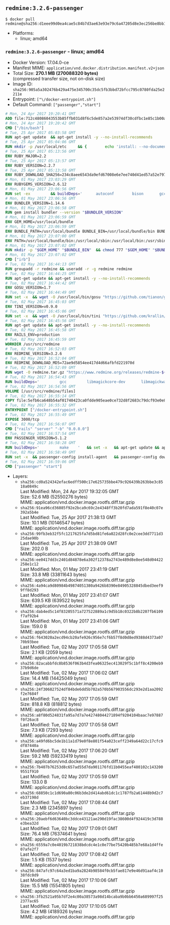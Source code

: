 ## `redmine:3.2.6-passenger`

```console
$ docker pull redmine@sha256:d1eee99d0ea4cae5c84b7d3ae63e93e79c6a47205d8e3ec256be8bb19b2fc958
```

-	Platforms:
	-	linux; amd64

### `redmine:3.2.6-passenger` - linux; amd64

-	Docker Version: 17.04.0-ce
-	Manifest MIME: `application/vnd.docker.distribution.manifest.v2+json`
-	Total Size: **270.1 MB (270088320 bytes)**  
	(compressed transfer size, not on-disk size)
-	Image ID: `sha256:905a5a302476b429a475e345700c35dc5fb3bbd72bfcc795c0780fda25e2211e`
-	Entrypoint: `["\/docker-entrypoint.sh"]`
-	Default Command: `["passenger","start"]`

```dockerfile
# Mon, 24 Apr 2017 19:20:41 GMT
ADD file:712c48086043553b85ffb031d8f6c5de857a2e53974df30cdfbc1e85c1b00a25 in / 
# Mon, 24 Apr 2017 19:20:42 GMT
CMD ["/bin/bash"]
# Tue, 25 Apr 2017 05:03:58 GMT
RUN apt-get update 	&& apt-get install -y --no-install-recommends 		bzip2 		ca-certificates 		libffi-dev 		libgdbm3 		libssl-dev 		libyaml-dev 		procps 		zlib1g-dev 	&& rm -rf /var/lib/apt/lists/*
# Tue, 25 Apr 2017 05:04:06 GMT
RUN mkdir -p /usr/local/etc 	&& { 		echo 'install: --no-document'; 		echo 'update: --no-document'; 	} >> /usr/local/etc/gemrc
# Tue, 25 Apr 2017 05:13:56 GMT
ENV RUBY_MAJOR=2.2
# Tue, 25 Apr 2017 05:13:57 GMT
ENV RUBY_VERSION=2.2.7
# Tue, 25 Apr 2017 05:13:58 GMT
ENV RUBY_DOWNLOAD_SHA256=234c8aee6543da9efd67008e6e7ee740d41ed57a52e797f65043c3b5ec3bcb53
# Mon, 01 May 2017 23:03:29 GMT
ENV RUBYGEMS_VERSION=2.6.12
# Mon, 01 May 2017 23:06:56 GMT
RUN set -ex 		&& buildDeps=' 		autoconf 		bison 		gcc 		libbz2-dev 		libgdbm-dev 		libglib2.0-dev 		libncurses-dev 		libreadline-dev 		libxml2-dev 		libxslt-dev 		make 		ruby 		wget 		xz-utils 	' 	&& apt-get update 	&& apt-get install -y --no-install-recommends $buildDeps 	&& rm -rf /var/lib/apt/lists/* 		&& wget -O ruby.tar.xz "https://cache.ruby-lang.org/pub/ruby/${RUBY_MAJOR%-rc}/ruby-$RUBY_VERSION.tar.xz" 	&& echo "$RUBY_DOWNLOAD_SHA256 *ruby.tar.xz" | sha256sum -c - 		&& mkdir -p /usr/src/ruby 	&& tar -xJf ruby.tar.xz -C /usr/src/ruby --strip-components=1 	&& rm ruby.tar.xz 		&& cd /usr/src/ruby 		&& { 		echo '#define ENABLE_PATH_CHECK 0'; 		echo; 		cat file.c; 	} > file.c.new 	&& mv file.c.new file.c 		&& autoconf 	&& ./configure --disable-install-doc --enable-shared 	&& make -j"$(nproc)" 	&& make install 		&& apt-get purge -y --auto-remove $buildDeps 	&& cd / 	&& rm -r /usr/src/ruby 		&& gem update --system "$RUBYGEMS_VERSION"
# Mon, 01 May 2017 23:06:56 GMT
ENV BUNDLER_VERSION=1.14.6
# Mon, 01 May 2017 23:06:58 GMT
RUN gem install bundler --version "$BUNDLER_VERSION"
# Mon, 01 May 2017 23:06:59 GMT
ENV GEM_HOME=/usr/local/bundle
# Mon, 01 May 2017 23:06:59 GMT
ENV BUNDLE_PATH=/usr/local/bundle BUNDLE_BIN=/usr/local/bundle/bin BUNDLE_SILENCE_ROOT_WARNING=1 BUNDLE_APP_CONFIG=/usr/local/bundle
# Mon, 01 May 2017 23:07:00 GMT
ENV PATH=/usr/local/bundle/bin:/usr/local/sbin:/usr/local/bin:/usr/sbin:/usr/bin:/sbin:/bin
# Mon, 01 May 2017 23:07:02 GMT
RUN mkdir -p "$GEM_HOME" "$BUNDLE_BIN" 	&& chmod 777 "$GEM_HOME" "$BUNDLE_BIN"
# Mon, 01 May 2017 23:07:02 GMT
CMD ["irb"]
# Tue, 02 May 2017 16:44:13 GMT
RUN groupadd -r redmine && useradd -r -g redmine redmine
# Tue, 02 May 2017 16:44:25 GMT
RUN apt-get update && apt-get install -y --no-install-recommends 		ca-certificates 		wget 	&& rm -rf /var/lib/apt/lists/*
# Tue, 02 May 2017 16:44:42 GMT
ENV GOSU_VERSION=1.7
# Tue, 02 May 2017 16:44:49 GMT
RUN set -x 	&& wget -O /usr/local/bin/gosu "https://github.com/tianon/gosu/releases/download/$GOSU_VERSION/gosu-$(dpkg --print-architecture)" 	&& wget -O /usr/local/bin/gosu.asc "https://github.com/tianon/gosu/releases/download/$GOSU_VERSION/gosu-$(dpkg --print-architecture).asc" 	&& export GNUPGHOME="$(mktemp -d)" 	&& gpg --keyserver ha.pool.sks-keyservers.net --recv-keys B42F6819007F00F88E364FD4036A9C25BF357DD4 	&& gpg --batch --verify /usr/local/bin/gosu.asc /usr/local/bin/gosu 	&& rm -r "$GNUPGHOME" /usr/local/bin/gosu.asc 	&& chmod +x /usr/local/bin/gosu 	&& gosu nobody true
# Tue, 02 May 2017 16:45:03 GMT
ENV TINI_VERSION=v0.9.0
# Tue, 02 May 2017 16:45:06 GMT
RUN set -x 	&& wget -O /usr/local/bin/tini "https://github.com/krallin/tini/releases/download/$TINI_VERSION/tini" 	&& wget -O /usr/local/bin/tini.asc "https://github.com/krallin/tini/releases/download/$TINI_VERSION/tini.asc" 	&& export GNUPGHOME="$(mktemp -d)" 	&& gpg --keyserver ha.pool.sks-keyservers.net --recv-keys 6380DC428747F6C393FEACA59A84159D7001A4E5 	&& gpg --batch --verify /usr/local/bin/tini.asc /usr/local/bin/tini 	&& rm -r "$GNUPGHOME" /usr/local/bin/tini.asc 	&& chmod +x /usr/local/bin/tini 	&& tini -h
# Tue, 02 May 2017 16:45:56 GMT
RUN apt-get update && apt-get install -y --no-install-recommends 		imagemagick 		libmysqlclient18 		libpq5 		libsqlite3-0 				bzr 		git 		mercurial 		openssh-client 		subversion 	&& rm -rf /var/lib/apt/lists/*
# Tue, 02 May 2017 16:45:58 GMT
ENV RAILS_ENV=production
# Tue, 02 May 2017 16:45:59 GMT
WORKDIR /usr/src/redmine
# Tue, 02 May 2017 16:52:03 GMT
ENV REDMINE_VERSION=3.2.6
# Tue, 02 May 2017 16:52:04 GMT
ENV REDMINE_DOWNLOAD_MD5=72ae9d5854ee417d4d66afbfd221970d
# Tue, 02 May 2017 16:52:09 GMT
RUN wget -O redmine.tar.gz "https://www.redmine.org/releases/redmine-${REDMINE_VERSION}.tar.gz" 	&& echo "$REDMINE_DOWNLOAD_MD5 redmine.tar.gz" | md5sum -c - 	&& tar -xvf redmine.tar.gz --strip-components=1 	&& rm redmine.tar.gz files/delete.me log/delete.me 	&& mkdir -p tmp/pdf public/plugin_assets 	&& chown -R redmine:redmine ./
# Tue, 02 May 2017 16:54:43 GMT
RUN buildDeps=' 		gcc 		libmagickcore-dev 		libmagickwand-dev 		libmysqlclient-dev 		libpq-dev 		libsqlite3-dev 		make 		patch 	' 	&& set -ex 	&& apt-get update && apt-get install -y $buildDeps --no-install-recommends 	&& rm -rf /var/lib/apt/lists/* 	&& bundle install --without development test 	&& for adapter in mysql2 postgresql sqlite3; do 		echo "$RAILS_ENV:" > ./config/database.yml; 		echo "  adapter: $adapter" >> ./config/database.yml; 		bundle install --without development test; 	done 	&& rm ./config/database.yml 	&& apt-get purge -y --auto-remove $buildDeps
# Tue, 02 May 2017 16:54:56 GMT
VOLUME [/usr/src/redmine/files]
# Tue, 02 May 2017 16:55:14 GMT
COPY file:5efb6ca648b54af01740423ca0fdde905eae0ce732d8f2683c79dcf93e0e86c5 in / 
# Tue, 02 May 2017 16:55:32 GMT
ENTRYPOINT ["/docker-entrypoint.sh"]
# Tue, 02 May 2017 16:55:49 GMT
EXPOSE 3000/tcp
# Tue, 02 May 2017 16:56:07 GMT
CMD ["rails" "server" "-b" "0.0.0.0"]
# Tue, 02 May 2017 16:57:54 GMT
ENV PASSENGER_VERSION=5.1.2
# Tue, 02 May 2017 16:58:28 GMT
RUN buildDeps=' 		make 	' 	&& set -x 	&& apt-get update && apt-get install -y --no-install-recommends $buildDeps && rm -rf /var/lib/apt/lists/* 	&& gem install passenger --version "$PASSENGER_VERSION" 	&& apt-get purge -y --auto-remove $buildDeps
# Tue, 02 May 2017 16:58:49 GMT
RUN set -x 	&& passenger-config install-agent 	&& passenger-config download-nginx-engine
# Tue, 02 May 2017 16:59:06 GMT
CMD ["passenger" "start"]
```

-	Layers:
	-	`sha256:cd0a524342efac6edff500c17e625735bbe479c926439b263bbe3c8518a0849c`  
		Last Modified: Mon, 24 Apr 2017 19:32:05 GMT  
		Size: 52.6 MB (52550276 bytes)  
		MIME: application/vnd.docker.image.rootfs.diff.tar.gzip
	-	`sha256:91ea96cd36085f92e2bca9c69c2e4348ff3b20fd7ada591f8e40c07e392a5b4e`  
		Last Modified: Tue, 25 Apr 2017 21:38:13 GMT  
		Size: 10.1 MB (10146547 bytes)  
		MIME: application/vnd.docker.image.rootfs.diff.tar.gzip
	-	`sha256:99fb3eb32f5fc1217625fa7d5bd81fe6a022d28fc0e2cee3dd7711d325dae90b`  
		Last Modified: Tue, 25 Apr 2017 21:38:09 GMT  
		Size: 202.0 B  
		MIME: application/vnd.docker.image.rootfs.diff.tar.gzip
	-	`sha256:ee0417dd3c2401d84878e6a302f12378a2743e489d8e8ee548d04422258e1c12`  
		Last Modified: Mon, 01 May 2017 23:41:19 GMT  
		Size: 33.8 MB (33811643 bytes)  
		MIME: application/vnd.docker.image.rootfs.diff.tar.gzip
	-	`sha256:4a94ca9d80984b49874051380a9426b8390e84905328845dbed3eef99ff8d293`  
		Last Modified: Mon, 01 May 2017 23:41:07 GMT  
		Size: 639.5 KB (639522 bytes)  
		MIME: application/vnd.docker.image.rootfs.diff.tar.gzip
	-	`sha256:dab4ed5c14f83205571a727522889a1c9d5b18c0322b8b2207fb6109f7af92b4`  
		Last Modified: Mon, 01 May 2017 23:41:06 GMT  
		Size: 159.0 B  
		MIME: application/vnd.docker.image.rootfs.diff.tar.gzip
	-	`sha256:f643020a2ecd94cb20afe926c956e7cf6b57f8d0d8ed9388d4373a0770b93bee`  
		Last Modified: Tue, 02 May 2017 17:05:58 GMT  
		Size: 2.1 KB (2059 bytes)  
		MIME: application/vnd.docker.image.rootfs.diff.tar.gzip
	-	`sha256:82acabbfdc8b8536f063b4d3fea06325ec413029f5c1bff8c4200eb937b9d6de`  
		Last Modified: Tue, 02 May 2017 17:06:02 GMT  
		Size: 14.4 MB (14425049 bytes)  
		MIME: application/vnd.docker.image.rootfs.diff.tar.gzip
	-	`sha256:24f306827524df84bde6dd5b702a570b567903556dc293e2d1aa2092f2e7684f`  
		Last Modified: Tue, 02 May 2017 17:05:59 GMT  
		Size: 818.8 KB (818812 bytes)  
		MIME: application/vnd.docker.image.rootfs.diff.tar.gzip
	-	`sha256:a8f80d524831fa95a7d7a7e42748044271894f9204104baac7e97887f0f26ac8`  
		Last Modified: Tue, 02 May 2017 17:05:58 GMT  
		Size: 7.3 KB (7293 bytes)  
		MIME: application/vnd.docker.image.rootfs.diff.tar.gzip
	-	`sha256:a49fd6bc5de1b11a1d79e0f8e801f54a023ceff2349a64d22c17cfc9df87440a`  
		Last Modified: Tue, 02 May 2017 17:06:20 GMT  
		Size: 59.2 MB (59233419 bytes)  
		MIME: application/vnd.docker.image.rootfs.diff.tar.gzip
	-	`sha256:7b407b76253d8c657ad55d7da901176fd11b0455eaf480102c1432009551f910`  
		Last Modified: Tue, 02 May 2017 17:05:59 GMT  
		Size: 133.0 B  
		MIME: application/vnd.docker.image.rootfs.diff.tar.gzip
	-	`sha256:68850c1c1d690a80c06b3de2d414abd61dc1c1787fb2a61448b9d2c7eb37198d`  
		Last Modified: Tue, 02 May 2017 17:08:44 GMT  
		Size: 2.3 MB (2345897 bytes)  
		MIME: application/vnd.docker.image.rootfs.diff.tar.gzip
	-	`sha256:20aebf6d63640bc3ddce43121ae290d19fac38600d4f924419c3d788e3bea32d`  
		Last Modified: Tue, 02 May 2017 17:09:01 GMT  
		Size: 76.4 MB (76374641 bytes)  
		MIME: application/vnd.docker.image.rootfs.diff.tar.gzip
	-	`sha256:6559a7c0e4019b721838bdcdc4e1c0e77be75420b485b7e68a1d4ffe07afe2f7`  
		Last Modified: Tue, 02 May 2017 17:08:42 GMT  
		Size: 1.5 KB (1537 bytes)  
		MIME: application/vnd.docker.image.rootfs.diff.tar.gzip
	-	`sha256:847afc97c64a3ed1ba9a2824b98584f0cb5fae817e9e46d91aaf4c1038fdc0d9`  
		Last Modified: Tue, 02 May 2017 17:10:06 GMT  
		Size: 15.5 MB (15541805 bytes)  
		MIME: application/vnd.docker.image.rootfs.diff.tar.gzip
	-	`sha256:3fb2521a95b7df2e4c00a38573a98d14bcaba9b0bb6450a689997f252377ac65`  
		Last Modified: Tue, 02 May 2017 17:10:05 GMT  
		Size: 4.2 MB (4189326 bytes)  
		MIME: application/vnd.docker.image.rootfs.diff.tar.gzip
